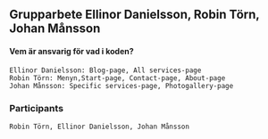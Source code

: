 ## Grupparbete Ellinor Danielsson, Robin Törn, Johan Månsson

#### Vem är ansvarig för vad i koden?

```
Ellinor Danielsson: Blog-page, All services-page
Robin Törn: Menyn,Start-page, Contact-page, About-page
Johan Månsson: Specific services-page, Photogallery-page
```

### Participants
``Robin Törn, Ellinor Danielsson, Johan Månsson``
